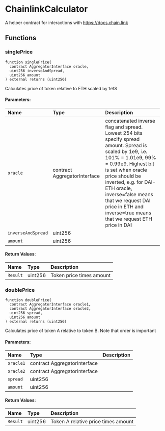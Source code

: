 # ChainlinkCalculator

A helper contract for interactions with https://docs.chain.link



## Functions
### singlePrice
```solidity
function singlePrice(
  contract AggregatorInterface oracle,
  uint256 inverseAndSpread,
  uint256 amount
) external returns (uint256)
```
Calculates price of token relative to ETH scaled by 1e18


#### Parameters:
| Name | Type | Description                                                          |
| :--- | :--- | :------------------------------------------------------------------- |
|`oracle` | contract AggregatorInterface | concatenated inverse flag and spread. Lowest 254 bits specify spread amount. Spread is scaled by 1e9, i.e. 101% = 1.01e9, 99% = 0.99e9. Highest bit is set when oracle price should be inverted, e.g. for DAI-ETH oracle, inverse=false means that we request DAI price in ETH and inverse=true means that we request ETH price in DAI  
|`inverseAndSpread` | uint256 | 
|`amount` | uint256 | 

#### Return Values:
| Name                           | Type          | Description                                                                  |
| :----------------------------- | :------------ | :--------------------------------------------------------------------------- |
|`Result`| uint256 | Token price times amount

### doublePrice
```solidity
function doublePrice(
  contract AggregatorInterface oracle1,
  contract AggregatorInterface oracle2,
  uint256 spread,
  uint256 amount
) external returns (uint256)
```
Calculates price of token A relative to token B. Note that order is important


#### Parameters:
| Name | Type | Description                                                          |
| :--- | :--- | :------------------------------------------------------------------- |
|`oracle1` | contract AggregatorInterface | 
|`oracle2` | contract AggregatorInterface | 
|`spread` | uint256 | 
|`amount` | uint256 | 

#### Return Values:
| Name                           | Type          | Description                                                                  |
| :----------------------------- | :------------ | :--------------------------------------------------------------------------- |
|`Result`| uint256 | Token A relative price times amount

